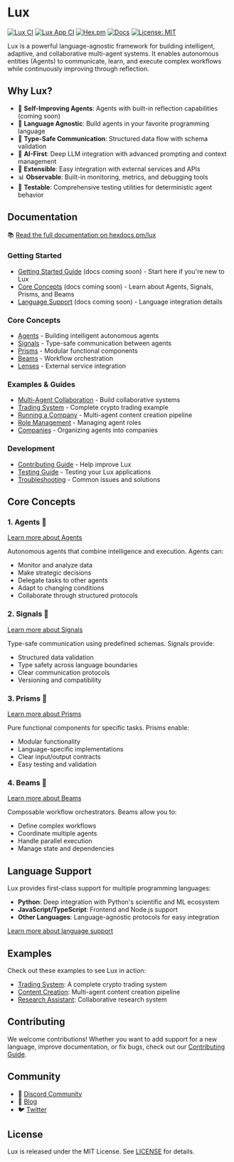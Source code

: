 # Lux

<!-- [![Build Status](https://github.com/spectrallabs/lux/workflows/CI/badge.svg)](https://github.com/spectrallabs/lux/actions) -->
[![Lux CI](https://github.com/Spectral-Finance/lux/actions/workflows/lux-ci.yml/badge.svg)](https://github.com/Spectral-Finance/lux/actions/workflows/lux-ci.yml)
[![Lux App CI](https://github.com/Spectral-Finance/lux/actions/workflows/lux-app-ci.yml/badge.svg)](https://github.com/Spectral-Finance/lux/actions/workflows/lux-app-ci.yml)
[![Hex.pm](https://img.shields.io/hexpm/v/lux.svg)](https://hex.pm/packages/lux)
[![Docs](https://img.shields.io/badge/hex-docs-blue.svg)](https://hexdocs.pm/lux)
[![License: MIT](https://img.shields.io/badge/License-MIT-yellow.svg)](https://opensource.org/licenses/MIT)

Lux is a powerful language-agnostic framework for building intelligent, adaptive, and collaborative multi-agent systems. It enables autonomous entities (Agents) to communicate, learn, and execute complex workflows while continuously improving through reflection.

## Why Lux?

- 🧠 **Self-Improving Agents**: Agents with built-in reflection capabilities (coming soon)
- 🚀 **Language Agnostic**: Build agents in your favorite programming language
- 🔄 **Type-Safe Communication**: Structured data flow with schema validation
- 🤖 **AI-First**: Deep LLM integration with advanced prompting and context management
- 🔌 **Extensible**: Easy integration with external services and APIs
- 📊 **Observable**: Built-in monitoring, metrics, and debugging tools
- 🧪 **Testable**: Comprehensive testing utilities for deterministic agent behavior

## Documentation

📚 [Read the full documentation on hexdocs.pm/lux](https://hexdocs.pm/lux)

### Getting Started
- [Getting Started Guide](guides/getting_started.md) (docs coming soon) - Start here if you're new to Lux
- [Core Concepts](guides/core_concepts.md) (docs coming soon) - Learn about Agents, Signals, Prisms, and Beams
- [Language Support](lux/guides/language_support.md) (docs coming soon) - Language integration details

### Core Concepts
- [Agents](lux/guides/agents.livemd) - Building intelligent autonomous agents
- [Signals](lux/guides/signals.livemd) - Type-safe communication between agents
- [Prisms](lux/guides/prisms.livemd) - Modular functional components
- [Beams](lux/guides/beams.livemd) - Workflow orchestration
- [Lenses](lux/guides/lenses.livemd) - External service integration

### Examples & Guides
- [Multi-Agent Collaboration](lux/guides/multi_agent_collaboration.livemd) - Build collaborative systems
- [Trading System](lux/guides/trading_system.livemd) - Complete crypto trading example
- [Running a Company](lux/guides/running_a_company.livemd) - Multi-agent content creation pipeline
- [Role Management](lux/guides/role_management.md) - Managing agent roles
- [Companies](lux/guides/companies.md) - Organizing agents into companies

### Development
- [Contributing Guide](lux/guides/contributing.md) - Help improve Lux
- [Testing Guide](lux/guides/testing.md) - Testing your Lux applications
- [Troubleshooting](lux/guides/troubleshooting.md) - Common issues and solutions

## Core Concepts

### 1. Agents 👻
[Learn more about Agents](lux/guides/agents.livemd)

Autonomous agents that combine intelligence and execution. Agents can:
- Monitor and analyze data
- Make strategic decisions
- Delegate tasks to other agents
- Adapt to changing conditions
- Collaborate through structured protocols

### 2. Signals 📡
[Learn more about Signals](lux/guides/signals.livemd)

Type-safe communication using predefined schemas. Signals provide:
- Structured data validation
- Type safety across language boundaries
- Clear communication protocols
- Versioning and compatibility

### 3. Prisms 🔮
[Learn more about Prisms](lux/guides/prisms.livemd)

Pure functional components for specific tasks. Prisms enable:
- Modular functionality
- Language-specific implementations
- Clear input/output contracts
- Easy testing and validation

### 4. Beams 🌟
[Learn more about Beams](lux/guides/beams.livemd)

Composable workflow orchestrators. Beams allow you to:
- Define complex workflows
- Coordinate multiple agents
- Handle parallel execution
- Manage state and dependencies

## Language Support

Lux provides first-class support for multiple programming languages:

- **Python**: Deep integration with Python's scientific and ML ecosystem
- **JavaScript/TypeScript**: Frontend and Node.js support
- **Other Languages**: Language-agnostic protocols for easy integration

[Learn more about language support](lux/guides/language_support.md)

## Examples

Check out these examples to see Lux in action:

- [Trading System](lux/guides/trading_system.livemd): A complete crypto trading system
- [Content Creation](lux/guides/running_a_company.livemd): Multi-agent content creation pipeline
- [Research Assistant](lux/guides/multi_agent_collaboration.livemd): Collaborative research system

## Contributing

We welcome contributions! Whether you want to add support for a new language, improve documentation, or fix bugs, check out our [Contributing Guide](lux/guides/contributing.md).

## Community

- 💬 [Discord Community](https://discord.gg/luxframework)
- 📝 [Blog](https://blog.spectrallabs.xyz)
- 🐦 [Twitter](https://twitter.com/luxframework)

## License

Lux is released under the MIT License. See [LICENSE](LICENSE) for details.
